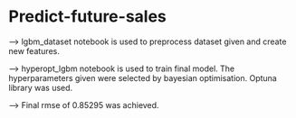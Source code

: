 # Predict-future-sales

--> lgbm_dataset notebook is used to preprocess dataset given and create new features.

--> hyperopt_lgbm notebook is used to train final model. The hyperparameters given were selected by bayesian optimisation. Optuna library was used.

--> Final rmse of 0.85295 was achieved.

